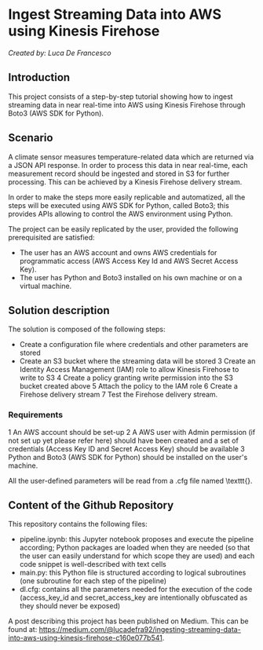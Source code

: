 # Ingest Streaming Data into AWS using Kinesis Firehose

*Created by: Luca De Francesco*

## Introduction

This project consists of a step-by-step tutorial showing how to ingest streaming data in near real-time into AWS using Kinesis Firehose through Boto3 (AWS SDK for Python).


## Scenario

A climate sensor measures temperature-related data which are returned via a JSON API response. In order to process this data in near real-time, each measurement record should be ingested and stored in S3  for further processing. This can be achieved by a Kinesis Firehose delivery stream.

In order to make the steps more easily replicable and automatized, all the steps will be executed using AWS SDK for Python, called Boto3; this provides APIs allowing to control the AWS environment using Python.

The project can be easily replicated by the user, provided the following prerequisited are satisfied:
- The user has an AWS account and owns AWS credentials for programmatic access (AWS Access Key Id and AWS Secret Access Key).
- The user has Python and Boto3 installed on his own machine or on a virtual machine.


## Solution description

The solution is composed of the following steps:
- Create a configuration file where credentials and other parameters are stored
- Create an S3 bucket where the streaming data will be stored
3 Create an Identity Access Management (IAM) role to allow Kinesis Firehose to write to S3
4 Create a policy granting write permission into the S3 bucket created above
5 Attach the policy to the IAM role
6 Create a Firehose delivery stream
7 Test the Firehose delivery stream.

### Requirements
1 An AWS account should be set-up
2 A AWS user with Admin permission (if not set up yet please refer here) should have been created and a set of credentials (Access Key ID and Secret Access Key) should be available
3 Python and Boto3 (AWS SDK for Python) should be installed on the user's machine.

All the user-defined parameters will be read from a .cfg file named \texttt{}.

## Content of the Github Repository

This repository contains the following files:
- pipeline.ipynb: this Jupyter notebook proposes and execute the pipeline according; Python packages are loaded when they are needed (so that the user can easily understand for which scope they are used) and each code snippet is well-described with text cells
- main.py: this Python file is structured according to logical subroutines (one subroutine for each step of the pipeline)
- dl.cfg: contains all the parameters needed for the execution of the code (access_key_id and secret_access_key are intentionally obfuscated as they should never be exposed)

A post describing this project has been published on Medium. This can be found at: https://medium.com/@lucadefra92/ingesting-streaming-data-into-aws-using-kinesis-firehose-c160e077b541.
